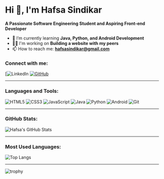 # Hi 👋, I'm Hafsa Sindikar

**A Passionate Software Engineering Student and Aspiring Front-end Developer**

- 🌱 I’m currently learning **Java, Python, and Android Development**
- 👨‍💻 I'm working on  **Building a website with my peers**
- 📫 How to reach me: **hafsasindikar@gmail.com**
  
### Connect with me:
[![LinkedIn](https://www.linkedin.com/in/hafsa-sindikar-8195532a0/) 
[![GitHub](https://img.shields.io/badge/GitHub-181717?style=flat-square&logo=github)](https://github.com/HafsaSindikar)

---

### Languages and Tools:

![HTML5](https://img.shields.io/badge/HTML5-E34F26?style=for-the-badge&logo=html5&logoColor=white)
![CSS3](https://img.shields.io/badge/CSS3-1572B6?style=for-the-badge&logo=css3&logoColor=white)
![JavaScript](https://img.shields.io/badge/JavaScript-F7DF1E?style=for-the-badge&logo=javascript&logoColor=black)
![Java](https://img.shields.io/badge/Java-007396?style=for-the-badge&logo=java&logoColor=white)
![Python](https://img.shields.io/badge/Python-3776AB?style=for-the-badge&logo=python&logoColor=white)
![Android](https://img.shields.io/badge/Android-3DDC84?style=for-the-badge&logo=android&logoColor=white)
![Git](https://img.shields.io/badge/Git-F05032?style=for-the-badge&logo=git&logoColor=white)

---

### GitHub Stats:

![Hafsa's GitHub Stats](https://github-readme-stats.vercel.app/api?username=HafsaSindikar&show_icons=true&theme=dark)

---

### Most Used Languages:

![Top Langs](https://github-readme-stats.vercel.app/api/top-langs/?username=HafsaSindikar&layout=compact&theme=dark)

---
![trophy](https://github-profile-trophy.vercel.app/?username=HafsaSindikar)

                                                                                                                                                                
  
  
  
  
  
  
  
  
